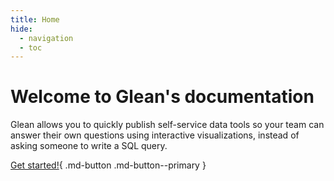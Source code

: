 ```yaml
---
title: Home
hide:
  - navigation
  - toc
---
```


# Welcome to Glean's documentation

Glean allows you to quickly publish self-service data tools so your team can answer their own questions using interactive visualizations, instead of asking someone to write a SQL query.


[Get started!](guides/quickstart/){ .md-button .md-button--primary }

[^1]: This documentation is a work in progress, please [contact us](contact-us) if you have any questions or suggestions or feel free to comment on any of these pages.
